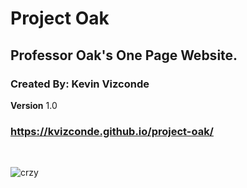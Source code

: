 # Project Oak

## Professor Oak's One Page Website.

### Created By: Kevin Vizconde

**Version** 1.0
### https://kvizconde.github.io/project-oak/

<br>

![crzy](https://emojis.slackmojis.com/emojis/images/1469223471/679/charmander_dancing.gif?1469223471)
